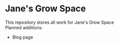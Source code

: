 # Jane's Grow Space

This repository stores all work for Jane's Grow Space  
Planned additions:  
- Blog page
